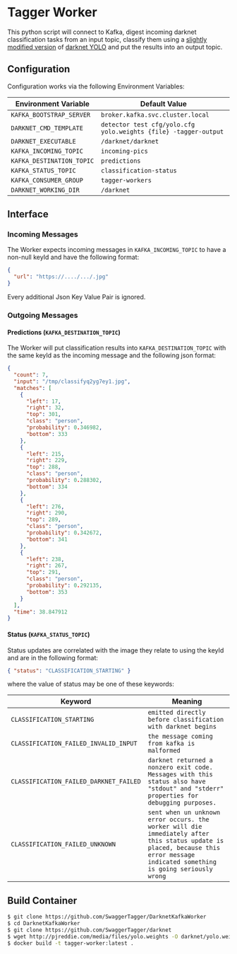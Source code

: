 # Tagger Worker
This python script will connect to Kafka, digest incoming darknet classification tasks from an input topic, classify them using a [slightly modified version](https://github.com/SwaggerTagger/darknet) of [darknet YOLO](https://pjreddie.com/darknet/yolo/) and put the results into an output topic.

## Configuration
Configuration works via the following Environment Variables:

Environment Variable | Default Value 
--- | ---
`KAFKA_BOOTSTRAP_SERVER` | `broker.kafka.svc.cluster.local`
`DARKNET_CMD_TEMPLATE` | `detector test cfg/yolo.cfg yolo.weights {file} -tagger-output`
`DARKNET_EXECUTABLE` | `/darknet/darknet`
`KAFKA_INCOMING_TOPIC` | `incoming-pics`
`KAFKA_DESTINATION_TOPIC` | `predictions`
`KAFKA_STATUS_TOPIC` | `classification-status`
`KAFKA_CONSUMER_GROUP` | `tagger-workers`
`DARKNET_WORKING_DIR` | `/darknet`

## Interface
### Incoming Messages
The Worker expects incoming messages in `KAFKA_INCOMING_TOPIC` to have a non-null keyId and have the following format:

```json
{
  "url": "https://..../.../.jpg"
}
```
Every additional Json Key Value Pair is ignored.

### Outgoing Messages
#### Predictions (`KAFKA_DESTINATION_TOPIC`)
The Worker will put classification results into `KAFKA_DESTINATION_TOPIC` with the same keyId as the incoming message and the following json format:
```json
{
  "count": 7,
  "input": "/tmp/classifyq2yg7ey1.jpg",
  "matches": [
    {
      "left": 17,
      "right": 32,
      "top": 301,
      "class": "person",
      "probability": 0.346982,
      "bottom": 333
    },
    {
      "left": 215,
      "right": 229,
      "top": 288,
      "class": "person",
      "probability": 0.288302,
      "bottom": 334
    },
    {
      "left": 276,
      "right": 290,
      "top": 289,
      "class": "person",
      "probability": 0.342672,
      "bottom": 341
    },
    {
      "left": 238,
      "right": 267,
      "top": 291,
      "class": "person",
      "probability": 0.292135,
      "bottom": 353
    }
  ],
  "time": 38.847912
}
```
#### Status (`KAFKA_STATUS_TOPIC`)
Status updates are correlated with the image they relate to using the keyId and are in the following format:
```json
{ "status": "CLASSIFICATION_STARTING" }
```
where the value of status may be one of these keywords:

Keyword | Meaning 
--- | ---
`CLASSIFICATION_STARTING` | `emitted directly before classification with darknet begins`
`CLASSIFICATION_FAILED_INVALID_INPUT` | `the message coming from kafka is malformed`
`CLASSIFICATION_FAILED_DARKNET_FAILED` | `darknet returned a nonzero exit code. Messages with this status also have "stdout" and "stderr" properties for debugging purposes.`
`CLASSIFICATION_FAILED_UNKNOWN` | `sent when un unknown error occurs. the worker will die immediately after this status update is placed, because this error message indicated something is going seriously wrong`

## Build Container
```bash
$ git clone https://github.com/SwaggerTagger/DarknetKafkaWorker
$ cd DarknetKafkaWorker
$ git clone https://github.com/SwaggerTagger/darknet
$ wget http://pjreddie.com/media/files/yolo.weights -O darknet/yolo.weights
$ docker build -t tagger-worker:latest .
```
